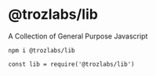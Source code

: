 # @trozlabs/lib

A Collection of General Purpose Javascript

    npm i @trozlabs/lib

    const lib = require('@trozlabs/lib')
